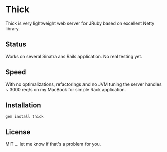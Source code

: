 # Thick

Thick is very lightweight web server for JRuby based on excellent Netty library.

## Status

Works on several Sinatra ans Rails application. No real testing yet.

## Speed

With no optimalizations, refactorings and no JVM tuning the server handles ~ 3000 req/s on my MacBook for simple Rack application.

## Installation

    gem install thick

## License

MIT ... let me know if that's a problem for you.